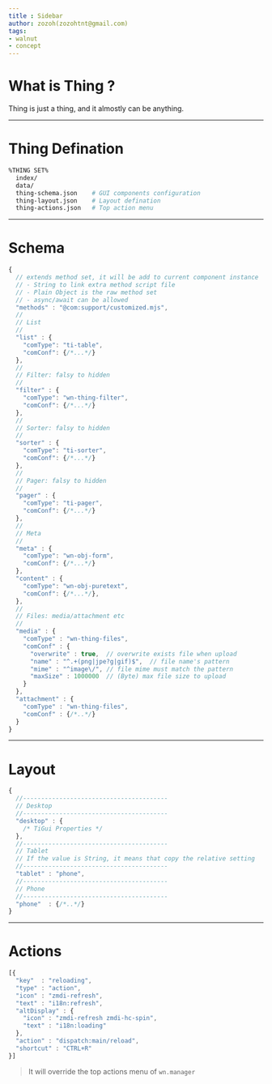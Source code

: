 ```yaml
---
title : Sidebar
author: zozoh(zozohtnt@gmail.com)
tags:
- walnut
- concept
---
```


# What is Thing ?

Thing is just a thing, and it almostly can be anything.

-------------------------------------------------
# Thing Defination

```bash
%THING SET%
  index/
  data/
  thing-schema.json    # GUI components configuration
  thing-layout.json    # Layout defination
  thing-actions.json   # Top action menu
```

-------------------------------------------------
# Schema


```js
{
  // extends method set, it will be add to current component instance
  // - String to link extra method script file
  // - Plain Object is the raw method set
  // - async/await can be allowed
  "methods" : "@com:support/customized.mjs",
  //
  // List
  // 
  "list" : {
    "comType": "ti-table",
    "comConf": {/*...*/}
  },
  //
  // Filter: falsy to hidden
  //
  "filter" : {
    "comType": "wn-thing-filter",
    "comConf": {/*...*/}
  },
  //
  // Sorter: falsy to hidden
  //
  "sorter" : {
    "comType": "ti-sorter",
    "comConf": {/*...*/}
  },
  //
  // Pager: falsy to hidden
  //
  "pager" : {
    "comType": "ti-pager",
    "comConf": {/*...*/}
  },
  //
  // Meta
  //
  "meta" : {
    "comType": "wn-obj-form",
    "comConf": {/*...*/}
  },
  "content" : {
    "comType": "wn-obj-puretext",
    "comConf": {/*...*/},
  },
  //
  // Files: media/attachment etc
  //
  "media" : {
    "comType" : "wn-thing-files",
    "comConf" : {
      "overwrite" : true,  // overwrite exists file when upload
      "name" : "^.+(png|jpe?g|gif)$",  // file name's pattern
      "mime" : "^image\/", // file mime must match the pattern
      "maxSize" : 1000000  // (Byte) max file size to upload        
    }
  },
  "attachment" : {
    "comType" : "wn-thing-files",
    "comConf" : {/*..*/}
  }
}
```

-------------------------------------------------
# Layout

```js
{
  //----------------------------------------
  // Desktop
  //----------------------------------------
  "desktop" : {
    /* TiGui Properties */
  }, 
  //----------------------------------------
  // Tablet
  // If the value is String, it means that copy the relative setting
  //----------------------------------------
  "tablet" : "phone",
  //----------------------------------------
  // Phone
  //----------------------------------------
  "phone"  : {/*..*/}
}
```

-------------------------------------------------
# Actions

```js
[{
  "key"  : "reloading",
  "type" : "action",
  "icon" : "zmdi-refresh",
  "text" : "i18n:refresh",
  "altDisplay" : {
    "icon" : "zmdi-refresh zmdi-hc-spin",
    "text" : "i18n:loading"
  },
  "action" : "dispatch:main/reload",
  "shortcut" : "CTRL+R"
}]
```

> It will override the top actions menu of `wn.manager`

